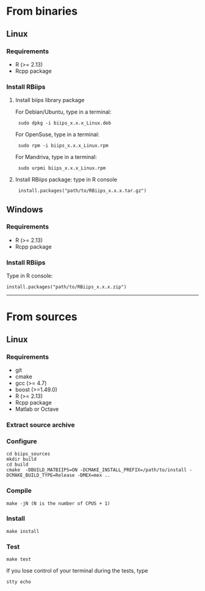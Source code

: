 From binaries
======================
Linux
-----------------------
### Requirements
* R (>= 2.13)
* Rcpp package

### Install RBiips
1. Install biips library package

    For Debian/Ubuntu, type in a terminal:
    
        sudo dpkg -i biips_x.x.x_Linux.deb
        
    For OpenSuse, type in a terminal:
    
        sudo rpm -i biips_x.x.x_Linux.rpm
        
    For Mandriva, type in a terminal:
    
        sudo urpmi biips_x.x.x_Linux.rpm
        
2. Install RBiips package: type in R console

        install.packages("path/to/RBiips_x.x.x.tar.gz")

Windows
-----------------------
### Requirements
* R (>= 2.13)
* Rcpp package

### Install RBiips
Type in R console:

    install.packages("path/to/RBiips_x.x.x.zip")
    
---------------------------------------------------------------------

From sources
===================
Linux
-----------------------
### Requirements
* git
* cmake
* gcc (>= 4.7)
* boost (>=1.49.0)
* R (>= 2.13)
* Rcpp package
* Matlab or Octave

### Extract source archive
### Configure

    cd biips_sources
    mkdir build
    cd build
    cmake  -DBUILD_MATBIIPS=ON -DCMAKE_INSTALL_PREFIX=/path/to/install -DCMAKE_BUILD_TYPE=Release -DMEX=mex ..   
### Compile
    make -jN (N is the number of CPUS + 1)
### Install
    make install
### Test
    make test
     
If you lose control of your terminal during the tests, type

    stty echo

